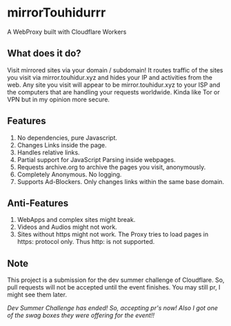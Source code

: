 # mirrorTouhidurrr
A WebProxy built with Cloudflare Workers

## What does it do?
Visit mirrored sites via your domain / subdomain! It routes traffic of the sites you visit via mirror.touhidur.xyz and hides your IP and activities from the web. Any site you visit will appear to be mirror.touhidur.xyz to your ISP and the computers that are handling your requests worldwide. Kinda like Tor or VPN but in my opinion more secure.

## Features
1. No dependencies, pure Javascript.
2. Changes Links inside the page.
3. Handles relative links.
4. Partial support for JavaScript Parsing inside webpages.
5. Requests archive.org to archive the pages you visit, anonymously.
6. Completely Anonymous. No logging.
7. Supports Ad-Blockers. Only changes links within the same base domain.

## Anti-Features
1. WebApps and complex sites might break.
2. Videos and Audios might not work.
3. Sites without https might not work. The Proxy tries to load pages in https: protocol only. Thus http: is not supported.

## Note
This project is a submission for the dev summer challenge of Cloudflare. So, pull requests will not be accepted until the event finishes. You may still pr, I might see them later.

*Dev Summer Challenge has ended! So, accepting pr's now! Also I got one of the swag boxes they were offering for the event!!*
